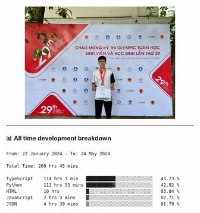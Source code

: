 <p align="center"><img src="asset/header.jpg" width="80%"/></p>

---
<!-- 
<details>
  <summary>📃 My Resume</summary>

### Education

- 📖 **Information Technology**\
📆 10/2021 - present\
📍 **Thang Long University** - Hoang Mai, Hanoi, Vietnam -->

<!-- ### Experience
- 👨‍💻 **Full Stack Web Intern**\
📆 09/2022 - 12/2023\
📍 **TECH 5S** -  Luu Huu Phuong, Phuong My Dinh I, Nam Tu Liem, Hanoi.


- 👨‍💻 **Full Stack Web Fresher**\
📆 1/2022 - 05/2023\
📍 **TECH 5S** -  Luu Huu Phuong, Phuong My Dinh I, Nam Tu Liem, Hanoi.

- 👨‍💻 **Frontend Web Fresher**\
📆 11/2023 - present\
📍 **White Neuron** -  Mau Luong, Ha Dong, Hanoi, Vietnam
</details> -->

### 📊 All time development breakdown

<!--START_SECTION:waka-->

```txt
From: 22 January 2024 - To: 24 May 2024

Total Time: 260 hrs 45 mins

TypeScript    114 hrs 1 min   ███████████░░░░░░░░░░░░░░   43.73 %
Python        111 hrs 55 mins ██████████▓░░░░░░░░░░░░░░   42.92 %
HTML          10 hrs          █░░░░░░░░░░░░░░░░░░░░░░░░   03.84 %
JavaScript    7 hrs 3 mins    ▓░░░░░░░░░░░░░░░░░░░░░░░░   02.71 %
JSON          4 hrs 39 mins   ▒░░░░░░░░░░░░░░░░░░░░░░░░   01.79 %
```

<!--END_SECTION:waka-->
